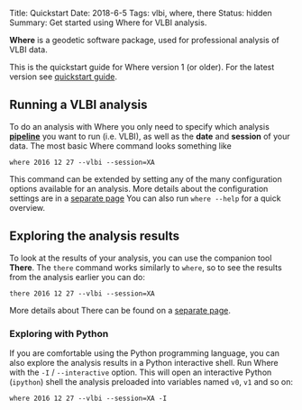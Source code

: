 Title: Quickstart
Date: 2018-6-5
Tags: vlbi, where, there
Status: hidden
Summary: Get started using Where for VLBI analysis.

**Where** is a geodetic software package, used for professional analysis of VLBI data.

This is the quickstart guide for Where version 1 (or older). For the latest version see [quickstart guide]({filename}20230103_quickstart_v2.md).

## Running a VLBI analysis

To do an analysis with Where you only need to specify which analysis
[**pipeline**]({filename}20180604_about.md#pipeline) you want to run
(i.e. VLBI), as well as the **date** and **session** of your data. The most
basic Where command looks something like

    where 2016 12 27 --vlbi --session=XA

This command can be extended by setting any of the many configuration options
available for an analysis. More details about the configuration settings are in
a [separate page]({filename}20180605_where.md#configuration) You can also run
`where --help` for a quick overview.



## Exploring the analysis results

To look at the results of your analysis, you can use the companion tool
**There**.  The `there` command works similarly to `where`, so to see the
results from the analysis earlier you can do:

    there 2016 12 27 --vlbi --session=XA

More details about There can be found on a
[separate page]({filename}20180605_there.md).


### Exploring with Python

If you are comfortable using the Python programming language, you can also
explore the analysis results in a Python interactive shell. Run Where with the
`-I` / `--interactive` option. This will open an interactive Python (`ipython`)
shell the analysis preloaded into variables named `v0`, `v1` and so on:

    where 2016 12 27 --vlbi --session=XA -I
